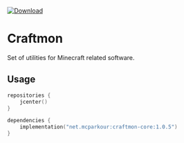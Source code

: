 [![Download](https://api.bintray.com/packages/mcparkour/maven-public/craftmon-core/images/download.svg)](https://bintray.com/mcparkour/maven-public/craftmon-core/_latestVersion)

# Craftmon

Set of utilities for Minecraft related software.

## Usage

```kotlin
repositories {
    jcenter()
}

dependencies {
    implementation("net.mcparkour:craftmon-core:1.0.5")
}
```
